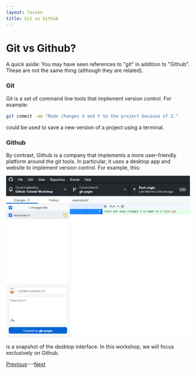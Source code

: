 ```yaml
---
layout: lesson
title: Git vs Github
---
```


# Git vs Github?

A quick aside: You may have seen references to "git" in addition to "Github". These are not the same thing (although they are related).

### Git
Git is a set of command line tools that implement version control. For example:
```bash
git commit -am "Made changes X and Y to the project because of Z."
```
could be used to save a new version of a project using a terminal.

### Github
By contrast, Github is a company that implements a more user-friendly platform around the git tools. In particular, it uses a desktop app and website to implement version control. For example, this:

![A snapshot of Github Desktop.](..\assets\images\02\desktop-example.png)

is a snapshot of the desktop interface. In this workshop, we will focus exclusively on Github.

[Previous](01-why-github)---[Next](03-fundamentals)
